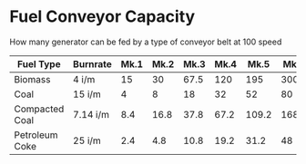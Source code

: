 # Fuel Conveyor Capacity

How many generator can be fed by a type of conveyor belt at 100 speed

| Fuel Type | Burnrate | Mk.1 | Mk.2 | Mk.3 | Mk.4 | Mk.5 | Mk.6 |
|---|---|---|---|---|---|---|---|
| Biomass | 4 i/m | 15 | 30 | 67.5 | 120 | 195 | 300 |
| Coal | 15 i/m | 4 | 8 | 18 | 32 | 52 | 80 |           
| Compacted Coal | 7.14 i/m | 8.4 | 16.8 | 37.8 | 67.2 | 109.2 | 168.1 |           
| Petroleum Coke | 25 i/m | 2.4 | 4.8 | 10.8 | 19.2 | 31.2 | 48|             
